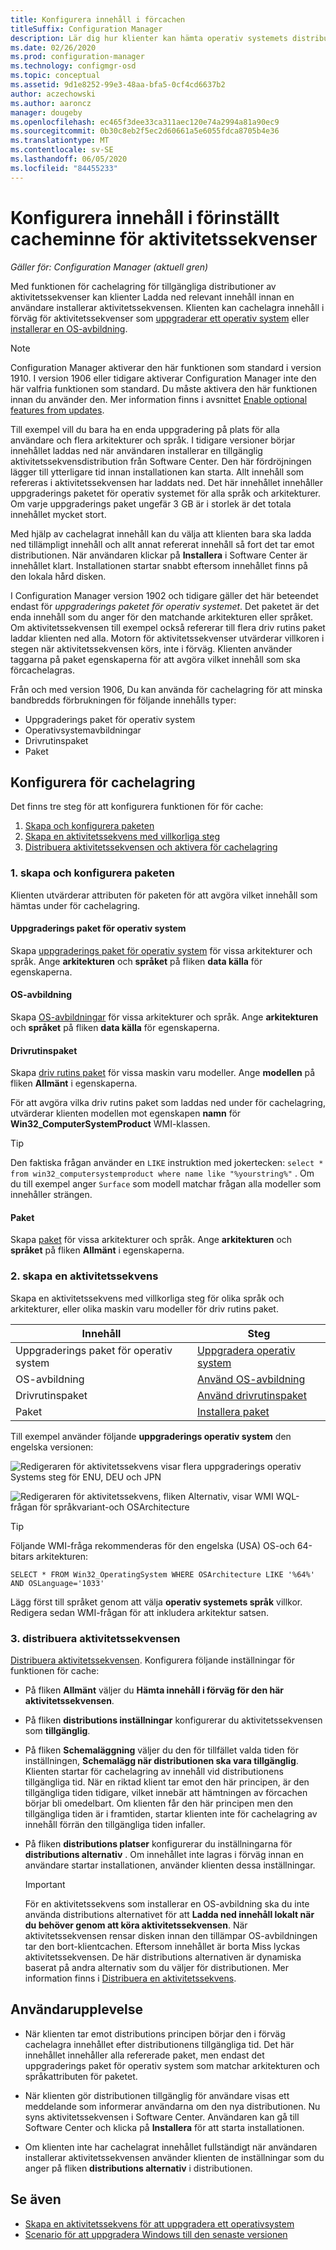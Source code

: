 ```yaml
---
title: Konfigurera innehåll i förcachen
titleSuffix: Configuration Manager
description: Lär dig hur klienter kan hämta operativ systemets distributions innehåll innan en användare installerar aktivitetssekvensen.
ms.date: 02/26/2020
ms.prod: configuration-manager
ms.technology: configmgr-osd
ms.topic: conceptual
ms.assetid: 9d1e8252-99e3-48aa-bfa5-0cf4cd6637b2
author: aczechowski
ms.author: aaroncz
manager: dougeby
ms.openlocfilehash: ec465f3dee33ca311aec120e74a2994a81a90ec9
ms.sourcegitcommit: 0b30c8eb2f5ec2d60661a5e6055fdca8705b4e36
ms.translationtype: MT
ms.contentlocale: sv-SE
ms.lasthandoff: 06/05/2020
ms.locfileid: "84455233"
---
```

# <a name="configure-pre-cache-content-for-task-sequences"></a>Konfigurera innehåll i förinställt cacheminne för aktivitetssekvenser

*Gäller för: Configuration Manager (aktuell gren)*

<!--1021244-->
Med funktionen för cachelagring för tillgängliga distributioner av aktivitetssekvenser kan klienter Ladda ned relevant innehåll innan en användare installerar aktivitetssekvensen. Klienten kan cachelagra innehåll i förväg för aktivitetssekvenser som [uppgraderar ett operativ system](create-a-task-sequence-to-upgrade-an-operating-system.md) eller [installerar en OS-avbildning](create-a-task-sequence-to-install-an-operating-system.md).

> [!Note]  
> Configuration Manager aktiverar den här funktionen som standard i version 1910. I version 1906 eller tidigare aktiverar Configuration Manager inte den här valfria funktionen som standard. Du måste aktivera den här funktionen innan du använder den. Mer information finns i avsnittet [Enable optional features from updates](../../core/servers/manage/install-in-console-updates.md#bkmk_options).<!--505213-->  

Till exempel vill du bara ha en enda uppgradering på plats för alla användare och flera arkitekturer och språk. I tidigare versioner börjar innehållet laddas ned när användaren installerar en tillgänglig aktivitetssekvensdistribution från Software Center. Den här fördröjningen lägger till ytterligare tid innan installationen kan starta. Allt innehåll som refereras i aktivitetssekvensen har laddats ned. Det här innehållet innehåller uppgraderings paketet för operativ systemet för alla språk och arkitekturer. Om varje uppgraderings paket ungefär 3 GB är i storlek är det totala innehållet mycket stort.

Med hjälp av cachelagrat innehåll kan du välja att klienten bara ska ladda ned tillämpligt innehåll och allt annat refererat innehåll så fort det tar emot distributionen. När användaren klickar på **Installera** i Software Center är innehållet klart. Installationen startar snabbt eftersom innehållet finns på den lokala hård disken.

I Configuration Manager version 1902 och tidigare gäller det här beteendet endast för *uppgraderings paketet för operativ systemet*. Det paketet är det enda innehåll som du anger för den matchande arkitekturen eller språket. Om aktivitetssekvensen till exempel också refererar till flera driv rutins paket laddar klienten ned alla. Motorn för aktivitetssekvenser utvärderar villkoren i stegen när aktivitetssekvensen körs, inte i förväg. Klienten använder taggarna på paket egenskaperna för att avgöra vilket innehåll som ska förcachelagras.

Från och med version 1906,<!--4224642--> Du kan använda för cachelagring för att minska bandbredds förbrukningen för följande innehålls typer:

- Uppgraderings paket för operativ system
- Operativsystemavbildningar
- Drivrutinspaket
- Paket

## <a name="configure-pre-caching"></a>Konfigurera för cachelagring

Det finns tre steg för att konfigurera funktionen för för cache:

1. [Skapa och konfigurera paketen](#bkmk_createpkg)
2. [Skapa en aktivitetssekvens med villkorliga steg](#bkmk_createts)
3. [Distribuera aktivitetssekvensen och aktivera för cachelagring](#bkmk_deploy)


### <a name="1-create-and-configure-the-packages"></a><a name="bkmk_createpkg"></a>1. skapa och konfigurera paketen

Klienten utvärderar attributen för paketen för att avgöra vilket innehåll som hämtas under för cachelagring.  

#### <a name="os-upgrade-package"></a>Uppgraderings paket för operativ system

Skapa [uppgraderings paket för operativ system](../get-started/manage-operating-system-upgrade-packages.md) för vissa arkitekturer och språk. Ange **arkitekturen** och **språket** på fliken **data källa** för egenskaperna.

#### <a name="os-image"></a>OS-avbildning

Skapa [OS-avbildningar](../get-started/manage-operating-system-images.md) för vissa arkitekturer och språk. Ange **arkitekturen** och **språket** på fliken **data källa** för egenskaperna.

#### <a name="driver-package"></a>Drivrutinspaket

Skapa [driv rutins paket](../get-started/manage-drivers.md#BKMK_ManagingDriverPackages) för vissa maskin varu modeller. Ange **modellen** på fliken **Allmänt** i egenskaperna.

För att avgöra vilka driv rutins paket som laddas ned under för cachelagring, utvärderar klienten modellen mot egenskapen **namn** för **Win32_ComputerSystemProduct** WMI-klassen.

> [!TIP]
> Den faktiska frågan använder en `LIKE` instruktion med jokertecken: `select * from win32_computersystemproduct where name like "%yourstring%"` . Om du till exempel anger `Surface` som modell matchar frågan alla modeller som innehåller strängen.<!-- 6315551 -->

#### <a name="package"></a>Paket

Skapa [paket](../../apps/deploy-use/packages-and-programs.md) för vissa arkitekturer och språk. Ange **arkitekturen** och **språket** på fliken **Allmänt** i egenskaperna.


### <a name="2-create-a-task-sequence"></a><a name="bkmk_createts"></a>2. skapa en aktivitetssekvens

Skapa en aktivitetssekvens med villkorliga steg för olika språk och arkitekturer, eller olika maskin varu modeller för driv rutins paket.

|Innehåll|Steg|
|---------|---------|
|Uppgraderings paket för operativ system|[Uppgradera operativ system](../understand/task-sequence-steps.md#BKMK_UpgradeOS)|
|OS-avbildning|[Använd OS-avbildning](../understand/task-sequence-steps.md#BKMK_ApplyOperatingSystemImage)|
|Drivrutinspaket|[Använd drivrutinspaket](../understand/task-sequence-steps.md#BKMK_ApplyDriverPackage)|
|Paket|[Installera paket](../understand/task-sequence-steps.md#BKMK_InstallPackage)|

Till exempel använder följande **uppgraderings operativ system** den engelska versionen:  

![Redigeraren för aktivitetssekvens visar flera uppgraderings operativ Systems steg för ENU, DEU och JPN](../media/precacheproperties2.png)

![Redigeraren för aktivitetssekvens, fliken Alternativ, visar WMI WQL-frågan för språkvariant-och OSArchitecture](../media/precacheoptions2.png)  

> [!Tip]
> Följande WMI-fråga rekommenderas för den engelska (USA) OS-och 64-bitars arkitekturen:
>
> ```WMI
> SELECT * FROM Win32_OperatingSystem WHERE OSArchitecture LIKE '%64%' AND OSLanguage='1033'
> ```
>
> Lägg först till språket genom att välja **operativ systemets språk** villkor. Redigera sedan WMI-frågan för att inkludera arkitektur satsen.

### <a name="3-deploy-the-task-sequence"></a><a name="bkmk_deploy"></a>3. distribuera aktivitetssekvensen

[Distribuera aktivitetssekvensen](deploy-a-task-sequence.md). Konfigurera följande inställningar för funktionen för cache:  

- På fliken **Allmänt** väljer du **Hämta innehåll i förväg för den här aktivitetssekvensen**.  

- På fliken **distributions inställningar** konfigurerar du aktivitetssekvensen som **tillgänglig**.  

- På fliken **Schemaläggning** väljer du den för tillfället valda tiden för inställningen, **Schemalägg när distributionen ska vara tillgänglig**. Klienten startar för cachelagring av innehåll vid distributionens tillgängliga tid. När en riktad klient tar emot den här principen, är den tillgängliga tiden tidigare, vilket innebär att hämtningen av förcachen börjar bli omedelbart. Om klienten får den här principen men den tillgängliga tiden är i framtiden, startar klienten inte för cachelagring av innehåll förrän den tillgängliga tiden infaller.  

- På fliken **distributions platser** konfigurerar du inställningarna för **distributions alternativ** . Om innehållet inte lagras i förväg innan en användare startar installationen, använder klienten dessa inställningar.  

    > [!Important]  
    > För en aktivitetssekvens som installerar en OS-avbildning ska du inte använda distributions alternativet för att **Ladda ned innehåll lokalt när du behöver genom att köra aktivitetssekvensen**. När aktivitetssekvensen rensar disken innan den tillämpar OS-avbildningen tar den bort-klientcachen. Eftersom innehållet är borta Miss lyckas aktivitetssekvensen.<!-- SCCMDocs-PR #1338 --> De här distributions alternativen är dynamiska baserat på andra alternativ som du väljer för distributionen. Mer information finns i [Distribuera en aktivitetssekvens](deploy-a-task-sequence.md#bkmk_deploy-options).<!-- MEMDocs#328, SCCMDocs#2114 -->

## <a name="user-experience"></a>Användarupplevelse

- När klienten tar emot distributions principen börjar den i förväg cachelagra innehållet efter distributionens tillgängliga tid. Det här innehållet innehåller alla refererade paket, men endast det uppgraderings paket för operativ system som matchar arkitekturen och språkattributen för paketet.  

- När klienten gör distributionen tillgänglig för användare visas ett meddelande som informerar användarna om den nya distributionen. Nu syns aktivitetssekvensen i Software Center. Användaren kan gå till Software Center och klicka på **Installera** för att starta installationen.  

- Om klienten inte har cachelagrat innehållet fullständigt när användaren installerar aktivitetssekvensen använder klienten de inställningar som du anger på fliken **distributions alternativ** i distributionen.  

## <a name="see-also"></a>Se även

- [Skapa en aktivitetssekvens för att uppgradera ett operativsystem](create-a-task-sequence-to-upgrade-an-operating-system.md)
- [Scenario för att uppgradera Windows till den senaste versionen](upgrade-windows-to-the-latest-version.md)
